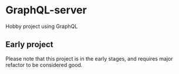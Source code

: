 # GraphQL-server
Hobby project using GraphQL

## Early project
Please note that this project is in the early stages, and requires major refactor to be considered good.
